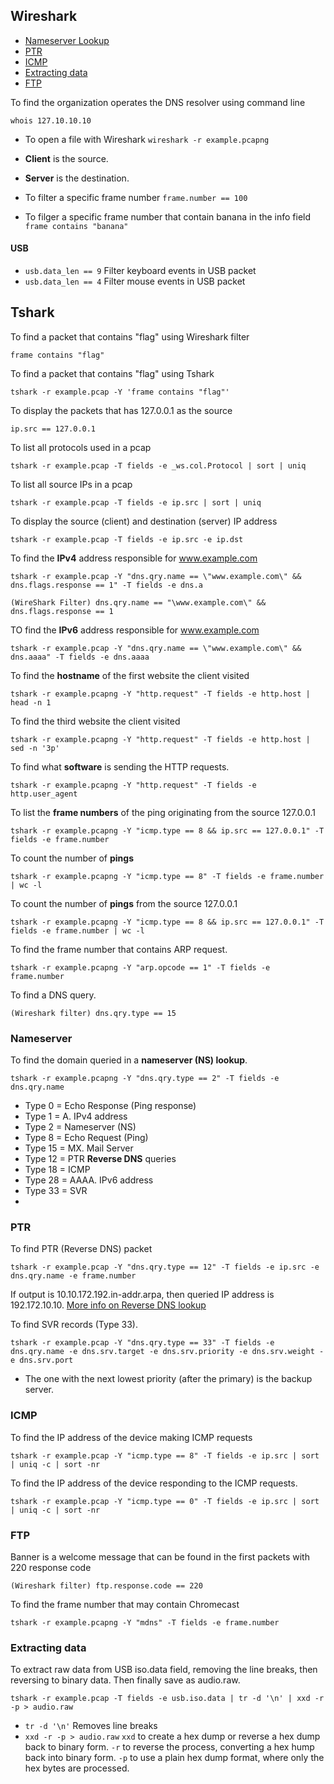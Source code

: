 
## Wireshark

* [Nameserver Lookup](#nameserver)
* [PTR](#ptr)
* [ICMP](#icmp)
* [Extracting data](#extracting-data)
* [FTP](#ftp)


To find the organization operates the DNS resolver using command line
```
whois 127.10.10.10
```


* To open a file with Wireshark `wireshark -r example.pcapng`
* **Client** is the source.
* **Server** is the destination.

* To filter a specific frame number `frame.number == 100`
* To filger a specific frame number that contain banana in the info field ` frame contains "banana"`


#### USB

* `usb.data_len == 9`  Filter keyboard events in USB packet
* `usb.data_len == 4`  Filter mouse events in USB packet


## Tshark

To find a packet that contains "flag" using Wireshark filter
```
frame contains "flag"
```
To find a packet that contains "flag" using Tshark
```
tshark -r example.pcap -Y 'frame contains "flag"'
```
To display the packets that has 127.0.0.1 as the source
```
ip.src == 127.0.0.1
```

To list all protocols used in a pcap
```
tshark -r example.pcap -T fields -e _ws.col.Protocol | sort | uniq
```
To list all source IPs in a pcap
```
tshark -r example.pcap -T fields -e ip.src | sort | uniq
```

To display the source (client) and destination (server) IP address 
```
tshark -r example.pcap -T fields -e ip.src -e ip.dst
```

To find the **IPv4** address responsible for www.example.com

```
tshark -r example.pcap -Y "dns.qry.name == \"www.example.com\" && dns.flags.response == 1" -T fields -e dns.a
```
```
(WireShark Filter) dns.qry.name == "\www.example.com\" && dns.flags.response == 1
```
TO find the **IPv6** address responsible for www.example.com
```
tshark -r example.pcap -Y "dns.qry.name == \"www.example.com\" && dns.aaaa" -T fields -e dns.aaaa
```


To find the **hostname** of the first website the client visited
```
tshark -r example.pcapng -Y "http.request" -T fields -e http.host | head -n 1
```
To find the third website the client visited
```
tshark -r example.pcapng -Y "http.request" -T fields -e http.host | sed -n '3p'
```

To find what **software** is sending the HTTP requests.
```
tshark -r example.pcapng -Y "http.request" -T fields -e http.user_agent
```
To list the **frame numbers** of the ping originating from the source 127.0.0.1
```
tshark -r example.pcapng -Y "icmp.type == 8 && ip.src == 127.0.0.1" -T fields -e frame.number
```
To count the number of **pings** 
```
tshark -r example.pcapng -Y "icmp.type == 8" -T fields -e frame.number | wc -l
```

To count the number of **pings** from the source 127.0.0.1
```
tshark -r example.pcapng -Y "icmp.type == 8 && ip.src == 127.0.0.1" -T fields -e frame.number | wc -l
```
To find the frame number that contains ARP request. 
```
tshark -r example.pcapng -Y "arp.opcode == 1" -T fields -e frame.number
```
To find a DNS query. 
```
(Wireshark filter) dns.qry.type == 15
```

### Nameserver
To find the domain queried in a **nameserver (NS) lookup**.
```
tshark -r example.pcapng -Y "dns.qry.type == 2" -T fields -e dns.qry.name
```

* Type 0 = Echo Response (Ping response)
* Type 1 = A. IPv4 address
* Type 2 = Nameserver (NS)
* Type 8 = Echo Request (Ping)
* Type 15 = MX. Mail Server
* Type 12 = PTR **Reverse DNS** queries
* Type 18 = ICMP
* Type 28 = AAAA. IPv6 address
* Type 33 = SVR
* 

### PTR

 To find PTR (Reverse DNS) packet
 ```
tshark -r example.pcap -Y "dns.qry.type == 12" -T fields -e ip.src -e dns.qry.name -e frame.number
```
If output is 10.10.172.192.in-addr.arpa, then queried IP address is 192.172.10.10. [More info on Reverse DNS lookup](https://www.cloudflare.com/learning/dns/glossary/reverse-dns/#:~:text=A%20reverse%20DNS%20lookup%20takes,DNS%20Glossary)

To find SVR records (Type 33).
```
tshark -r example.pcap -Y "dns.qry.type == 33" -T fields -e dns.qry.name -e dns.srv.target -e dns.srv.priority -e dns.srv.weight -e dns.srv.port
```
* The one with the next lowest priority (after the primary) is the backup server.

### ICMP

To find the IP address of the device making ICMP requests
```
tshark -r example.pcap -Y "icmp.type == 8" -T fields -e ip.src | sort | uniq -c | sort -nr
```
To find the IP address of the device responding to the ICMP requests.
```
tshark -r example.pcap -Y "icmp.type == 0" -T fields -e ip.src | sort | uniq -c | sort -nr
```

### FTP

Banner is a welcome message that can be found in the first packets with 220 response code
```
(Wireshark filter) ftp.response.code == 220
```

To find the frame number that may contain Chromecast
```
tshark -r example.pcapng -Y "mdns" -T fields -e frame.number
```

### Extracting data
To extract raw data from USB iso.data field, removing the line breaks, then reversing to binary data. Then finally save as audio.raw.
```
tshark -r example.pcap -T fields -e usb.iso.data | tr -d '\n' | xxd -r -p > audio.raw
```

* `tr -d '\n'`   Removes line breaks
* `xxd -r -p > audio.raw`  `xxd` to create a hex dump or reverse a hex dump back to binary form. `-r` to reverse the process, converting a hex hump back into binary form. `-p` to use a plain hex dump format, where only the hex bytes are processed. 
